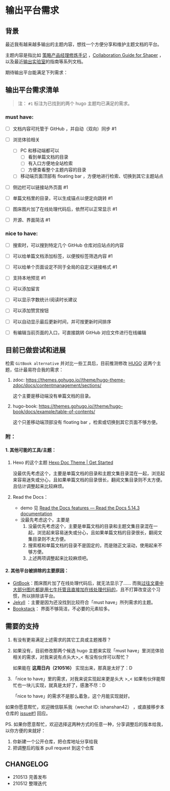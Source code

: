 

# 输出平台需求

## 背景

最近我有越来越多输出的主题内容，想找一个方便分享和维护主题文档的平台。

主题内容是指比如 [策略产品经理修炼手记](https://github.com/ishanshan/Road2StrategyPM) ，[Collaboration Guide for Shaper](https://github.com/ishanshan/CollaborationGuide4Shaper) ，以及最近[输出实验室](https://ishanshan.im/community/selfedu/info_facilitate_output)的指南等系列文档。

期待输出平台能满足下列需求：


## 输出平台需求清单

> 注： `#1` 标注为已找到的两个 hugo 主题均已满足的需求。

### must have:

- [ ] 文档内容可托管于 GitHub ，并自动（双向）同步 #1
- [ ] 浏览体验相关
    - [ ] PC 和移动端都可以
      - [ ] 看到单篇文档的目录
      - [ ] 有入口方便地全站检索
      - [ ] 方便查看整个主题内容的目录
    - [ ] 移动端页面顶部有 floating bar ，方便地进行检索、切换到其它主题站点
- [ ] 侧边栏可以链接站外页面 #1
- [ ] 单篇文档里的目录，可以生成锚点以便定向跳转 #1
- [ ] 图床图片加了在线处理代码后，依然可以正常显示 #1
- [ ] 开源、界面简洁 #1



### nice to have:

- [ ] 搜索时，可以搜到特定几个 GitHub 仓库对应站点的内容
- [ ] 可以给单篇文档添加标签，以便按标签筛选内容 #1
- [ ] 可以给单个页面设定不同于全局的自定义链接格式 #1
- [ ] 支持本地预览 #1
- [ ] 可以添加留言
- [ ] 可以显示字数统计/阅读时长建议
- [ ] 可以添加赞赏按钮
- [ ] 可以自动显示最后更新时间，并可按更新时间排序
- [ ] 有编辑当前页面的入口，可直接跳转 GitHub 对应文件进行在线编辑




## 目前已做尝试和进展

检索 `GitBook alternative` 并对比一些工具后，目前推测修改 [HUGO](https://gohugo.io/) 这两个主题，估计最易符合我的需求：

1. zdoc: https://themes.gohugo.io//theme/hugo-theme-zdoc/docs/contentmanagement/sections/
    
    这个主要是移动端没有单篇文档的目录。

2. hugo-book: https://themes.gohugo.io//theme/hugo-book/docs/example/table-of-contents/
    
    这个只差移动端顶部没有 floating bar ，检索或切换到其它页面不够方便。


### 附：
#### 1. 其他可能的工具/主题：

1. Hexo 的这个主题 [Hexo Doc Theme | Get Started](https://zalando-incubator.github.io/hexo-theme-doc/get-started.html)

    没最优先考虑这个，主要是单篇文档的目录和主题文集目录混在一起，浏览起来容易迷失或分心，且如果单篇文档的目录很长，翻阅文集目录则不太方便。且估计调整起来比较麻烦。


2. Read the Docs：
    - demo 见 [Read the Docs features — Read the Docs 5.14.3 documentation](https://docs.readthedocs.io/en/stable/features.html)
    - 没最先考虑这个，主要是
        1. 没最优先考虑这个，主要是单篇文档的目录和主题文集目录混在一起，浏览起来容易迷失或分心，且如果单篇文档的目录很长，翻阅文集目录则不太方便。
        2. 搜索框和单篇文档的目录不是固定的，而是随正文滚动，使用起来不够方便。
        3. 上述两项调整起来比较麻烦吧。




#### 2. 其他平台被排除的主要原因：

- [GitBook](http://gitbook.com/)：图床图片加了在线处理代码后，就无法显示了…… 而我[过往文章中大部分图片都是用七牛托管且直接加在线处理代码的](https://ishanshan.im/tool/community/HbMarkdownImage)，且不打算改变这个习惯，所以排除该平台。
- [Jekyll](https://jekyllrb.com/) ：主要是因为还没找到比较符合「must have」所列需求的主题。
- [Bookstack](https://www.bookstackapp.com/)： 界面不够简洁，不必要的元素较多。


## 需要的支持

1. 有没有更易满足上述需求的其它工具或主题推荐？

2. 如果没有，目前修改那两个候选 hugo 主题来实现「must have」里浏览体验相关的需求，对我来说有点头大>_< 有没有伙伴可以帮忙？

    如果能在 **这周日内（210516）** 实现出来，那真是太好了：D

3. 「nice to have」里的需求，对我来说实现起来更是头大 >_<  如果有伙伴能帮忙也一块儿实现，就真是太好了，感激不尽：D   

    「nice to have」的需求不是那么着急，这个月能实现就好。

如果你愿意帮忙，欢迎微信联系我（wechat ID: ishanshan42） ，或直接移步本仓库的 [issue#1](https://github.com/ishanshan/blogtheme_book/issues/1) 回应。

PS. 
如果你愿意帮忙，欢迎选择这两种方式的任意一种，分享调整后的版本给我，以你方便的来就好：
1. 你新建一个公开仓库，把仓库地址分享给我
2. 把调整后的版本 pull request 到这个仓库


## CHANGELOG 

- 210513 完善发布
- 210512 整理迭代